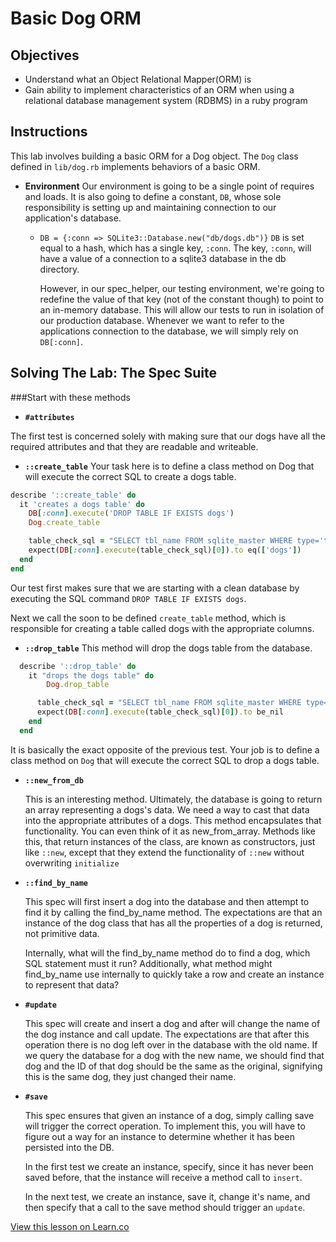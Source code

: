 # Basic Dog ORM

## Objectives
* Understand what an Object Relational Mapper(ORM) is
* Gain ability to implement characteristics of an ORM when using a relational database management system (RDBMS) in a ruby program

## Instructions
This lab involves building a basic ORM for a Dog object.  The `Dog` class defined in `lib/dog.rb` implements behaviors of a basic ORM.


- **Environment**
  Our environment is going to be a single point of requires and loads.  It is also going to define a constant, `DB`, whose sole responsibility is setting up and maintaining connection to our application's database.
   - `DB = {:conn => SQLite3::Database.new("db/dogs.db")}`
   `DB` is set equal to a hash, which has a single key, `:conn`. The key, `:conn`,  will have a value of a connection to a sqlite3 database in the db directory.

      However, in our spec_helper, our  testing environment, we're going to redefine the value of that key (not of the constant though) to point to an in-memory database. This will allow our tests to run in isolation of our production database. Whenever we want to refer to the  applications connection to the database, we will simply rely on   `DB[:conn]`.

## Solving The Lab: The Spec Suite

###Start with these methods

-  **`#attributes`**

  The first test is concerned solely with making sure that our dogs have all the required attributes and that they are readable and writeable.

-  **`::create_table`**
  Your task  here is to define a class method on Dog that will execute  the correct SQL to create a dogs table.

```ruby
describe '::create_table' do
  it 'creates a dogs table' do
    DB[:conn].execute('DROP TABLE IF EXISTS dogs')
    Dog.create_table

    table_check_sql = "SELECT tbl_name FROM sqlite_master WHERE type='table' AND tbl_name='dogs';"
    expect(DB[:conn].execute(table_check_sql)[0]).to eq(['dogs'])
  end
end
```

  Our test first makes sure that we are starting with a clean database by executing the SQL command `DROP TABLE IF EXISTS dogs`.

  Next we call the soon to be defined `create_table` method, which is responsible for creating a table called dogs with the appropriate columns.

-  **`::drop_table`**
This method will drop the dogs table from the database.

```ruby
  describe '::drop_table' do
    it "drops the dogs table" do
        Dog.drop_table

      table_check_sql = "SELECT tbl_name FROM sqlite_master WHERE type='table' AND tbl_name='dogs';"
      expect(DB[:conn].execute(table_check_sql)[0]).to be_nil
    end
  end
```

  It is basically the exact opposite of the previous test. Your job is to  define a class method on `Dog` that will execute the correct SQL to drop  a dogs table.

- **`::new_from_db`**

  This is an interesting method. Ultimately, the database is going to return an array representing a dogs's data. We need a way to cast that data into the appropriate attributes of a dogs. This method  encapsulates that functionality. You can even think of it as  new_from_array. Methods like this, that return instances of the class,  are known as constructors, just like `::new`, except that they extend the   functionality of `::new` without overwriting `initialize`

- **`::find_by_name`**

  This spec will first insert a dog into the database and then attempt to   find it by calling the find_by_name method. The expectations are that an  instance of the dog class that has all the properties of a dog is returned, not primitive data.

  Internally, what will the find_by_name method do to find a dog, which   SQL statement must it run? Additionally, what method might find_by_name use internally to quickly take a row and create an instance to represent that data?

- **`#update`**

  This spec will create and insert a dog and after will change the name of  the dog instance and call update. The expectations are that after this  operation there is no dog left over in the database with the old name.  If we query the database for a dog with the new name, we should find  that dog and the ID of that dog should be the same as the original,   signifying this is the same dog, they just changed their name.

- **`#save`**

  This spec ensures that given an instance of a dog, simply calling save  will trigger the correct operation. To implement this, you will have to   figure out a way for an instance to determine whether it has been persisted   into the DB.

  In the first test we create an instance, specify, since it has never been   saved before, that the instance will receive a method call to `insert`.

  In the next test, we create an instance, save it, change it's name, and then   specify that a call to the save method should trigger an `update`.

<a href='https://learn.co/lessons/bringing-it-all-together' data-visibility='hidden'>View this lesson on Learn.co</a>
